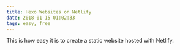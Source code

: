 ```yaml
---
title: Hexo Websites on Netlify
date: 2018-01-15 01:02:33
tags: easy, free
---
```


This is how easy it is to create a static website hosted with Netlify.
